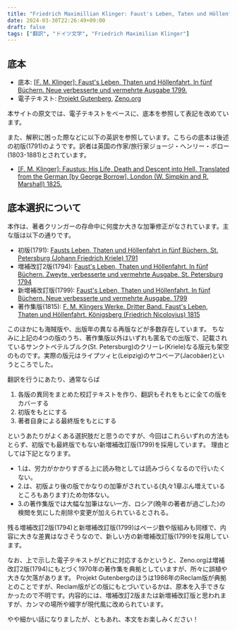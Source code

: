 ```yaml
---
title: "Friedrich Maximillian Klinger: Faust's Leben, Taten und Höllenfahrt (1799) - 書誌情報"
date: 2024-03-30T22:26:49+09:00
draft: false
tags: ["翻訳", "ドイツ文学", "Friedrich Maximilian Klinger"]
---
```


## 底本
* 底本: [\[F. M. Klinger\]: Faust's Leben, Thaten und Höllenfahrt. In fünf Büchern. Neue verbesserte und vermehrte Ausgabe 1799.](https://www.google.co.jp/books/edition/Faust_s_Leben_Thaten_und_H_llenfahrt_By/s6FgAAAAcAAJ)
* 電子テキスト: [Projekt Gutenberg](https://www.projekt-gutenberg.org/klinger/fstkling/fstkling.html), [Zeno.org](http://www.zeno.org/nid/20005173043)

本サイトの原文では、電子テキストをベースに、底本を参照して表記を改めています。

また、解釈に困った際などに以下の英訳を参照しています。こちらの底本は後述の初版(1791)のようです。訳者は英国の作家/旅行家ジョージ・ヘンリー・ボロー(1803-1881)とされています。

* [\[F. M. Klinger\]: Faustus: His Life, Death and Descent into Hell. Translated from the German \[by George Borrow\]. London (W. Simpkin and R. Marshall) 1825.](https://www.google.co.jp/books/edition/Faustus_his_life_death_and_descent_into/n9kGAAAAQAAJ)

## 底本選択について
本作は、著者クリンガーの存命中に何度か大きな加筆修正がなされています。主な版は以下の通りです。

* 初版(1791): [Fausts Leben, Thaten und Höllenfahrt in fünf Büchern. St. Petersburg (Johann Friedrich Kriele) 1791](https://www.deutschestextarchiv.de/book/show/klinger_faust_1791) 
* 増補改訂2版(1794): [Faust's Leben, Thaten und Höllenfahrt. In fünf Büchern. Zweyte, verbesserte und vermehrte Ausgabe. St. Petersburg 1794](https://www.google.co.jp/books/edition/Faust_s_Leben_Thaten_und_H_llenfahrt_By/s6FgAAAAcAAJ) 
* 新増補改訂版(1799): [Faust's Leben, Thaten und Höllenfahrt. In fünf Büchern. Neue verbesserte und vermehrte Ausgabe. 1799](https://books.google.co.jp/books/about/Faust_s_leben_thaten_und_h%C3%B6llenfahrt_in.html?id=BGAqAAAAMAAJ)
* 著作集版(1815): [F. M. Klingers Werke. Dritter Band. Faust's Leben, Thaten und Höllenfahrt. Königsberg (Friedrich Nicolovius) 1815](https://www.google.co.jp/books/edition/F_M_Klingers_Werke/_lBjAAAAcAAJ)

このほかにも海賊版や、出版年の異なる再版などが多数存在しています。
ちなみに上記の4つの版のうち、著作集版以外はいずれも匿名での出版で、記載されているサンクトペテルブルク(St. Petersburg)のクリーレ(Kriele)なる版元も架空のものです。実際の版元はライプツィヒ(Leipzig)のヤコベーア(Jacobäer)というところでした。

翻訳を行うにあたり、通常ならば

1. 各版の異同をまとめた校訂テキストを作り、翻訳もそれをもとに全ての版をカバーする
2. 初版をもとにする
3. 著者自身による最終版をもとにする

というあたりがよくある選択肢だと思うのですが、今回はこれらいずれの方法もとらず、初版でも最終版でもない新増補改訂版(1799)を採用しています。
理由としては下記となります。

- 1.は、労力がかかりすぎる上に読み物としては読みづらくなるので行いたくない。
- 2.は、初版より後の版でかなりの加筆がされている(丸々1章ぶん増えているところもあります)ため勿体ない。
- 3.の著作集版では大幅な加筆はない一方、ロシア(晩年の著者が過ごした)の検閲を気にした削除や変更が加えられているとされる。

残る増補改訂2版(1794)と新増補改訂版(1799)はページ数や版組みも同様で、内容に大きな差異はなさそうなので、新しい方の新増補改訂版(1799)を採用しています。

なお、上で示した電子テキストがどれに対応するかというと、Zeno.orgは増補改訂2版(1794)にもとづく1970年の著作集を典拠としていますが、所々に誤植や大きな欠落があります。
Projekt Gutenbergのほうは1986年のReclam版が典拠とのことですが、Reclam版がどの版にもとづいているかは、原本を入手できなかったので不明です。内容的には、増補改訂2版または新増補改訂版と思われますが、カンマの場所や綴字が現代風に改められています。

やや細かい話になりましたが、ともあれ、本文をお楽しみください！